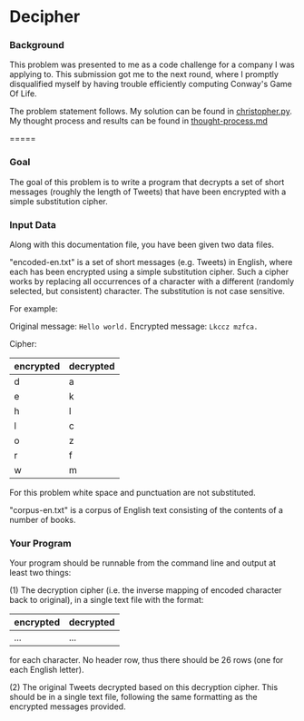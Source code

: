 # Decipher

### Background

This problem was presented to me as a code challenge for a company I was applying to. This submission got me to the next round, where I promptly disqualified myself by having trouble efficiently computing Conway's Game Of Life.

The problem statement follows. My solution can be found in [christopher.py](https://github.com/zfrenchee/adventures-in-cryptanalysis/blob/master/christopher.py). My thought process and results can be found in [thought-process.md](https://github.com/zfrenchee/adventures-in-cryptanalysis/blob/master/thought-process.md)

=====

### Goal

The goal of this problem is to write a program that decrypts a set of short messages (roughly the length of Tweets) that have been encrypted with a simple substitution cipher.

### Input Data

Along with this documentation file, you have been given two data files.

"encoded-en.txt" is a set of short messages (e.g. Tweets) in English, where each has been encrypted using a simple substitution cipher. Such a cipher works by replacing all occurrences of a character with a different (randomly selected, but consistent) character. The substitution is not case sensitive.

For example:

Original message: `Hello world.`
Encrypted message: `Lkccz mzfca.`

Cipher:

encrypted | decrypted
------- | -------
d | a
e | k
h | l
l | c
o | z
r | f
w | m

For this problem white space and punctuation are not substituted.

"corpus-en.txt" is a corpus of English text consisting of the contents of a number of books.


### Your Program

Your program should be runnable from the command line and output at least two things:

(1) The decryption cipher (i.e. the inverse mapping of encoded character back to original), in a single text file with the format:

encrypted | decrypted
------- | -------
... | ...

for each character. No header row, thus there should be 26 rows (one for each English letter).

(2) The original Tweets decrypted based on this decryption cipher. This should be in a single text file, following the same formatting as the encrypted messages provided.


